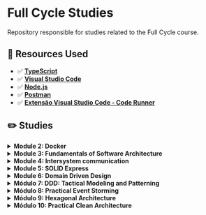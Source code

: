 # Full Cycle Studies

Repository responsible for studies related to the Full Cycle course.

## 🚀 Resources Used

- ✅ **[TypeScript](https://www.typescriptlang.org/download)**
- ✅ **[Visual Studio Code](https://code.visualstudio.com/?WT.mc_id=javascript-14034-gllemos)**
- ✅ **[Node.js](https://nodejs.org/en/)**
- ✅ **[Postman](https://www.getpostman.com/)**
- ✅ **[Extensão Visual Studio Code - Code Runner](https://marketplace.visualstudio.com/items?itemName=formulahendry.code-runner&WT.mc_id=javascript-14034-gllemos)**

## ✏️ Studies 

<details><summary><b>Module 2: Docker</b></summary>

**[Module 02 - Docker](./02-module/README.md)**

</details>

<details><summary><b>Module 3: Fundamentals of Software Architecture</b></summary>

**[Module 03 - Fundamentos da Arquitetura de Software](./03-module/README.md)**

</details>

<details><summary><b>Module 4: Intersystem communication</b></summary>

**[Module 04 - Intersystem communication](./04-module/README.md)**

</details>

<details><summary><b>Module 5: SOLID Express</b></summary>

**[Module 05 - SOLID Express](./05-module/README.md)**

</details>

<details><summary><b>Module 6: Domain Driven Design</b></summary>

**[Module 06 - Domain Driven Design](./06-module/README.md)**

</details>

<details><summary><b>Módulo 7: DDD: Tactical Modeling and Patterning</b></summary>

**[Module 07 - DDD: Tactical Modeling and Patterning](./07-module/README.md)**

</details>

<details><summary><b>Módulo 8: Practical Event Storming</b></summary>

**[Module 8: Practical Event Storming](./08-module/README.md)**

</details>

<details><summary><b>Módulo 9: Hexagonal Architecture</b></summary>

**[Module 9: Hexagonal Architecture](./09-module/README.md)**

</details>

<details><summary><b>Módulo 10: Practical Clean Architecture</b></summary>

**[Module 10: Practical Clean Architecture](./10-module/README.md)**

</details>
